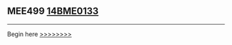 ## MEE499 [14BME0133](https://14BME0133.github.io)


---
Begin here [ >>>>>>>> ](agl-7782-0002-0009/index)
